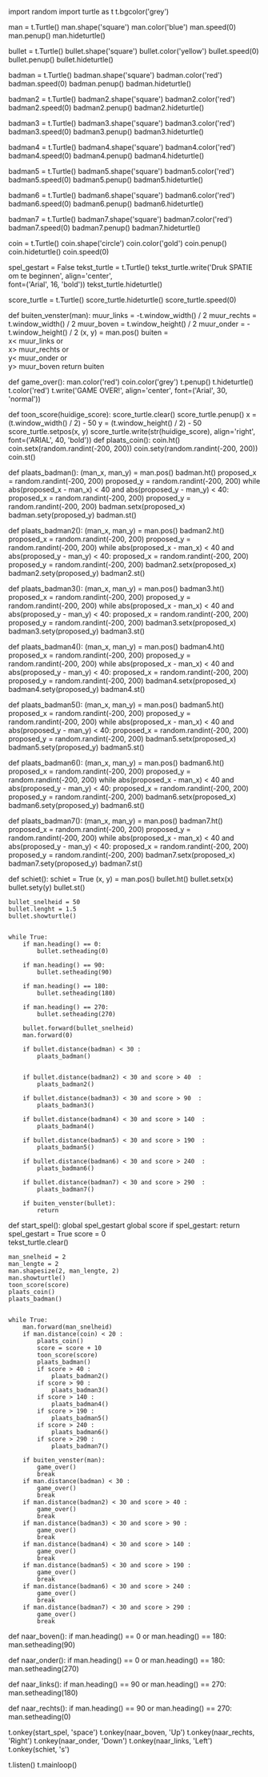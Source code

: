 import random
import turtle as t
t.bgcolor('grey')


man = t.Turtle()
man.shape('square')
man.color('blue')
man.speed(0)
man.penup()
man.hideturtle()

bullet = t.Turtle()
bullet.shape('square')
bullet.color('yellow')
bullet.speed(0)
bullet.penup()
bullet.hideturtle()



badman = t.Turtle()
badman.shape('square')
badman.color('red')
badman.speed(0)
badman.penup()
badman.hideturtle()

badman2 = t.Turtle()
badman2.shape('square')
badman2.color('red')
badman2.speed(0)
badman2.penup()
badman2.hideturtle()

badman3 = t.Turtle()
badman3.shape('square')
badman3.color('red')
badman3.speed(0)
badman3.penup()
badman3.hideturtle()

badman4 = t.Turtle()
badman4.shape('square')
badman4.color('red')
badman4.speed(0)
badman4.penup()
badman4.hideturtle()

badman5 = t.Turtle()
badman5.shape('square')
badman5.color('red')
badman5.speed(0)
badman5.penup()
badman5.hideturtle()

badman6 = t.Turtle()
badman6.shape('square')
badman6.color('red')
badman6.speed(0)
badman6.penup()
badman6.hideturtle()

badman7 = t.Turtle()
badman7.shape('square')
badman7.color('red')
badman7.speed(0)
badman7.penup()
badman7.hideturtle()

coin = t.Turtle()
coin.shape('circle')
coin.color('gold')
coin.penup()
coin.hideturtle()
coin.speed(0)



spel_gestart = False
tekst_turtle = t.Turtle()
tekst_turtle.write('Druk SPATIE om te beginnen', align='center',\
                   font=('Arial', 16, 'bold'))
tekst_turtle.hideturtle()

score_turtle = t.Turtle()
score_turtle.hideturtle()
score_turtle.speed(0)



def buiten_venster(man):
    muur_links = -t.window_width() / 2
    muur_rechts = t.window_width() / 2
    muur_boven = t.window_height() / 2
    muur_onder = -t.window_height() / 2
    (x, y) = man.pos()
    buiten = \
           x< muur_links or \
           x> muur_rechts or \
           y< muur_onder or \
           y> muur_boven
    return buiten
    
def game_over():
    man.color('red')
    coin.color('grey')
    t.penup()
    t.hideturtle()
    t.color('red')
    t.write('GAME OVER!', align='center', font=('Arial', 30, 'normal'))

def toon_score(huidige_score):
    score_turtle.clear()
    score_turtle.penup()
    x = (t.window_width() / 2) - 50
    y = (t.window_height() / 2) - 50
    score_turtle.setpos(x, y)
    score_turtle.write(str(huidige_score), align='right', \
                       font=('ARIAL', 40, 'bold'))
def plaats_coin():
    coin.ht()
    coin.setx(random.randint(-200, 200))
    coin.sety(random.randint(-200, 200))
    coin.st()

def plaats_badman():
    (man_x, man_y) = man.pos()
    badman.ht()
    proposed_x = random.randint(-200, 200)
    proposed_y = random.randint(-200, 200)
    while abs(proposed_x - man_x) < 40 and abs(proposed_y - man_y) < 40:
      proposed_x = random.randint(-200, 200)
      proposed_y = random.randint(-200, 200)
    badman.setx(proposed_x)
    badman.sety(proposed_y)
    badman.st()
    
def plaats_badman2():
    (man_x, man_y) = man.pos()
    badman2.ht()
    proposed_x = random.randint(-200, 200)
    proposed_y = random.randint(-200, 200)
    while abs(proposed_x - man_x) < 40 and abs(proposed_y - man_y) < 40:
      proposed_x = random.randint(-200, 200)
      proposed_y = random.randint(-200, 200)
    badman2.setx(proposed_x)
    badman2.sety(proposed_y)
    badman2.st()

def plaats_badman3():
    (man_x, man_y) = man.pos()
    badman3.ht()
    proposed_x = random.randint(-200, 200)
    proposed_y = random.randint(-200, 200)
    while abs(proposed_x - man_x) < 40 and abs(proposed_y - man_y) < 40:
      proposed_x = random.randint(-200, 200)
      proposed_y = random.randint(-200, 200)
    badman3.setx(proposed_x)
    badman3.sety(proposed_y)
    badman3.st()

def plaats_badman4():
    (man_x, man_y) = man.pos()
    badman4.ht()
    proposed_x = random.randint(-200, 200)
    proposed_y = random.randint(-200, 200)
    while abs(proposed_x - man_x) < 40 and abs(proposed_y - man_y) < 40:
      proposed_x = random.randint(-200, 200)
      proposed_y = random.randint(-200, 200)
    badman4.setx(proposed_x)
    badman4.sety(proposed_y)
    badman4.st()

def plaats_badman5():
    (man_x, man_y) = man.pos()
    badman5.ht()
    proposed_x = random.randint(-200, 200)
    proposed_y = random.randint(-200, 200)
    while abs(proposed_x - man_x) < 40 and abs(proposed_y - man_y) < 40:
      proposed_x = random.randint(-200, 200)
      proposed_y = random.randint(-200, 200)
    badman5.setx(proposed_x)
    badman5.sety(proposed_y)
    badman5.st()

def plaats_badman6():
    (man_x, man_y) = man.pos()
    badman6.ht()
    proposed_x = random.randint(-200, 200)
    proposed_y = random.randint(-200, 200)
    while abs(proposed_x - man_x) < 40 and abs(proposed_y - man_y) < 40:
      proposed_x = random.randint(-200, 200)
      proposed_y = random.randint(-200, 200)
    badman6.setx(proposed_x)
    badman6.sety(proposed_y)
    badman6.st()

def plaats_badman7():
    (man_x, man_y) = man.pos()
    badman7.ht()
    proposed_x = random.randint(-200, 200)
    proposed_y = random.randint(-200, 200)
    while abs(proposed_x - man_x) < 40 and abs(proposed_y - man_y) < 40:
      proposed_x = random.randint(-200, 200)
      proposed_y = random.randint(-200, 200)
    badman7.setx(proposed_x)
    badman7.sety(proposed_y)
    badman7.st()

def schiet():
    schiet = True
    (x, y) = man.pos()
    bullet.ht()
    bullet.setx(x)
    bullet.sety(y)
    bullet.st()
    
    bullet_snelheid = 50
    bullet.lenght = 1.5
    bullet.showturtle()
    
            
    while True:
        if man.heading() == 0:
            bullet.setheading(0)
    
        if man.heading() == 90:
            bullet.setheading(90)
            
        if man.heading() == 180:
            bullet.setheading(180)
        
        if man.heading() == 270:
            bullet.setheading(270)
            
        bullet.forward(bullet_snelheid)
        man.forward(0)

        if bullet.distance(badman) < 30 :
            plaats_badman()
            

        if bullet.distance(badman2) < 30 and score > 40  :
            plaats_badman2()

        if bullet.distance(badman3) < 30 and score > 90  :
            plaats_badman3()

        if bullet.distance(badman4) < 30 and score > 140  :
            plaats_badman4()

        if bullet.distance(badman5) < 30 and score > 190  :
            plaats_badman5()

        if bullet.distance(badman6) < 30 and score > 240  :
            plaats_badman6()

        if bullet.distance(badman7) < 30 and score > 290  :
            plaats_badman7()
            
        if buiten_venster(bullet):
            return
    

    
def start_spel():
    global spel_gestart
    global score
    if spel_gestart:
        return
    spel_gestart = True
    score = 0   
    tekst_turtle.clear()

    man_snelheid = 2
    man_lengte = 2
    man.shapesize(2, man_lengte, 2)
    man.showturtle()
    toon_score(score)
    plaats_coin()
    plaats_badman()
    
    
    while True:
        man.forward(man_snelheid)
        if man.distance(coin) < 20 :
            plaats_coin()
            score = score + 10
            toon_score(score)
            plaats_badman()
            if score > 40 :
                plaats_badman2()
            if score > 90 :
                plaats_badman3()
            if score > 140 :
                plaats_badman4()
            if score > 190 :
                plaats_badman5()
            if score > 240 :
                plaats_badman6()
            if score > 290 :
                plaats_badman7()
            
        if buiten_venster(man):
            game_over()
            break
        if man.distance(badman) < 30 :
            game_over()
            break
        if man.distance(badman2) < 30 and score > 40 :
            game_over()
            break
        if man.distance(badman3) < 30 and score > 90 :
            game_over()
            break
        if man.distance(badman4) < 30 and score > 140 :
            game_over()
            break
        if man.distance(badman5) < 30 and score > 190 :
            game_over()
            break
        if man.distance(badman6) < 30 and score > 240 :
            game_over()
            break
        if man.distance(badman7) < 30 and score > 290 :
            game_over()
            break

def naar_boven():
    if man.heading() == 0 or man.heading() == 180:
        man.setheading(90)

def naar_onder():
    if man.heading() == 0 or man.heading() == 180:
        man.setheading(270)

def naar_links():
    if man.heading() == 90 or man.heading() == 270:
        man.setheading(180)

def naar_rechts():
    if man.heading() == 90 or man.heading() == 270:
        man.setheading(0)
        
t.onkey(start_spel, 'space')
t.onkey(naar_boven, 'Up')
t.onkey(naar_rechts, 'Right')
t.onkey(naar_onder, 'Down')
t.onkey(naar_links, 'Left')
t.onkey(schiet, 's')

t.listen()
t.mainloop()

